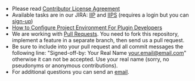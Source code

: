* Please read [Contributor License Agreement](http://developercertificate.org)
* Available tasks are in our JIRA: [IIP](https://hybris-integration.atlassian.net/projects/IIP) and [IIPS](https://hybris-integration.atlassian.net/projects/IIPS) (requires a login but you can [sign-up](https://hybris-integration.atlassian.net/admin/users/sign-up))
* [How to Configure Project Environment For Plugin Developers](https://hybris-integration.atlassian.net/wiki/spaces/IIPPS/pages/9863192/How+to+Configure+Project+Environment+For+Plugin+Developers")
* We are working with [Pull Requests](https://help.github.com/articles/about-pull-requests/). You need to fork this repository, implement a feature in a separate branch, then send us a pull request.
* Be sure to include into your pull request and all commit messages the following line: "Signed-off-by: Your Real Name your.email@email.com" otherwise it can not be accepted. Use your real name (sorry, no pseudonyms or anonymous contributions).
* For additional questions you can send an [email](mailto:AlexanderBartash@gmail.com?cc=martin.zdarsky@hybris.com).
